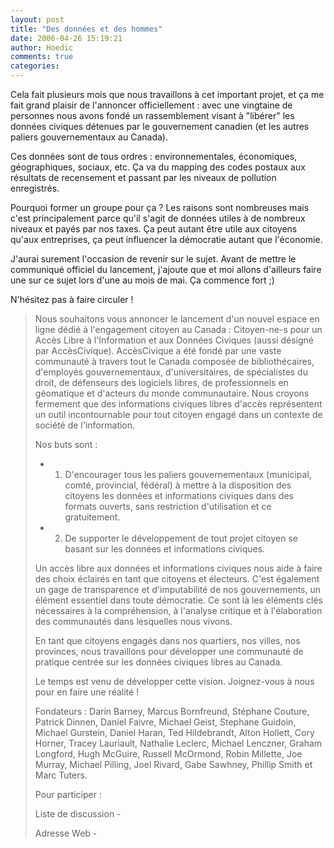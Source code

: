 ```yaml
---
layout: post
title: "Des données et des hommes"
date: 2006-04-26 15:19:21
author: Hoedic
comments: true
categories: 
---
```



Cela fait plusieurs mois que nous travaillons à cet important projet, et ça me fait grand plaisir de l'annoncer officiellement : avec une vingtaine de personnes nous avons fondé un rassemblement visant à "libérer" les données civiques détenues par le gouvernement canadien (et les autres paliers gouvernementaux au Canada).

Ces données sont de tous ordres : environnementales, économiques, géographiques, sociaux, etc. Ça va du mapping des codes postaux aux résultats de recensement et passant par les niveaux de pollution enregistrés.

Pourquoi former un groupe pour ça ? Les raisons sont nombreuses mais c'est principalement parce qu'il s'agit de données utiles à de nombreux niveaux et payés par nos taxes. Ça peut autant être utile aux citoyens qu'aux entreprises, ça peut influencer la démocratie autant que l'économie.

J'aurai surement l'occasion de revenir sur le sujet. Avant de mettre le communiqué officiel du lancement, j'ajoute que  et moi allons d'ailleurs faire une  sur ce sujet lors d'une  au mois de mai. Ça commence fort ;)

N'hésitez pas à faire circuler !

<blockquote class="citation">
Nous souhaitons vous annoncer le lancement d'un nouvel espace en ligne dédié à l'engagement citoyen au Canada : Citoyen-ne-s pour un Accès
Libre à l'Information et aux Données Civiques (aussi désigné par AccèsCivique). AccèsCivique a été fondé par une vaste communauté à travers tout le Canada composée de bibliothécaires, d'employés gouvernementaux, d'universitaires, de spécialistes du droit, de défenseurs des logiciels libres, de professionnels en géomatique et d'acteurs du monde communautaire. Nous croyons fermement que des informations civiques libres d'accès représentent un outil incontournable pour tout citoyen engagé dans un contexte de société de l'information.

Nos buts sont :

-  1. D'encourager tous les paliers gouvernementaux (municipal, comté, provincial, fédéral) à mettre à la disposition des citoyens les données et informations civiques dans des formats ouverts, sans restriction d'utilisation et ce gratuitement.
-  2. De supporter le développement de tout projet citoyen se basant sur les données et informations civiques.

Un accès libre aux données et informations civiques nous aide à faire des choix éclairés en tant que citoyens et électeurs. C'est également un gage de transparence et d'imputabilité de nos gouvernements, un élément essentiel dans toute démocratie. Ce sont là les éléments clés nécessaires à la compréhension, à l'analyse critique et à l'élaboration des communautés dans lesquelles nous vivons.

En tant que citoyens engagés dans nos quartiers, nos villes, nos provinces, nous travaillons pour développer une communauté de pratique centrée sur les données civiques libres au Canada.

Le temps est venu de développer cette vision. Joignez-vous à nous pour en faire une réalité !

Fondateurs : Darin Barney, Marcus Bornfreund, Stéphane Couture, Patrick Dinnen, Daniel Faivre, Michael Geist, Stephane Guidoin, Michael Gurstein, Daniel Haran, Ted Hildebrandt, Alton Hollett, Cory Horner, Tracey Lauriault, Nathalie Leclerc, Michael Lenczner, Graham Longford, Hugh McGuire, Russell McOrmond, Robin Millette, Joe Murray, Michael Pilling, Joel Rivard, Gabe Sawhney, Phillip Smith et Marc Tuters.

Pour participer :

Liste de discussion - 


Adresse Web - 
</blockquote>